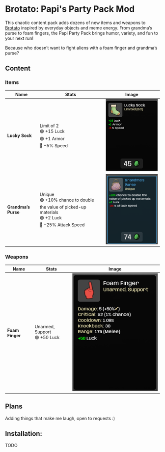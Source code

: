 # Brotato: Papi's Party Pack Mod
This chaotic content pack adds dozens of new items and weapons to [Brotato](https://store.steampowered.com/app/1942280/Brotato/) inspired by everyday objects and meme energy. From grandma’s purse to foam fingers, the Papi Party Pack brings humor, variety, and fun to your next run!

Because who doesn’t want to fight aliens with a foam finger and grandma’s purse?

## Content

### Items
| Name | Stats | Image |
|------|--------|--------|
| **Lucky Sock** | Limit of 2<br>🟢 +15 Luck<br>🟢 +1 Armor<br>🔴 −5% Speed | ![Lucky Sock](https://github.com/liamstewart23/brotato-PartyPack/blob/main/screenshots/items/lucky_sock.png?raw=true) |
| **Grandma’s Purse** | Unique<br>🟢 +10% chance to double the value of picked-up materials<br>🟢 +2 Luck<br>🔴 −25% Attack Speed | ![Grandma’s Purse](https://github.com/liamstewart23/brotato-PartyPack/blob/main/screenshots/items/grandmas_purse.png?raw=true) |

### Weapons
| Name | Stats | Image |
|------|--------|--------|
| **Foam Finger** | Unarmed, Support<br>🟢 +50 Luck | ![Foam Finger](https://github.com/liamstewart23/brotato-PartyPack/blob/main/screenshots/weapons/foam_finger.png?raw=true) |

## Plans
Adding things that make me laugh, open to requests :) 

## Installation:
TODO
